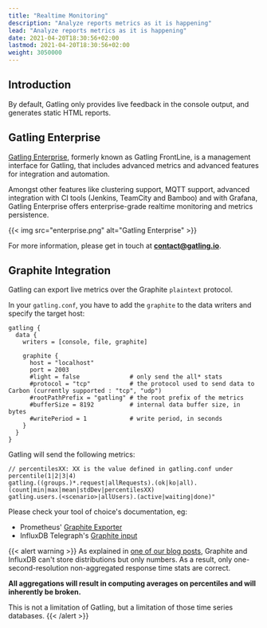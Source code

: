 ```yaml
---
title: "Realtime Monitoring"
description: "Analyze reports metrics as it is happening"
lead: "Analyze reports metrics as it is happening"
date: 2021-04-20T18:30:56+02:00
lastmod: 2021-04-20T18:30:56+02:00
weight: 3050000
---
```


## Introduction

By default, Gatling only provides live feedback in the console output, and generates static HTML reports.

## Gatling Enterprise

[Gatling Enterprise](https://gatling.io/enterprise/), formerly known as Gatling FrontLine, is a management interface for Gatling, that includes advanced metrics and advanced features for integration and automation.

Amongst other features like clustering support, MQTT support, advanced integration with CI tools (Jenkins, TeamCity and Bamboo) and with Grafana,
Gatling Enterprise offers enterprise-grade realtime monitoring and metrics persistence.

{{< img src="enterprise.png" alt="Gatling Enterprise" >}}

For more information, please get in touch at **contact@gatling.io**.

## Graphite Integration

Gatling can export live metrics over the Graphite `plaintext` protocol.

In your `gatling.conf`, you have to add the `graphite` to the data writers and specify the target host:

```hocon
gatling {
  data {
    writers = [console, file, graphite]

    graphite {
      host = "localhost"
      port = 2003
      #light = false              # only send the all* stats
      #protocol = "tcp"           # the protocol used to send data to Carbon (currently supported : "tcp", "udp")
      #rootPathPrefix = "gatling" # the root prefix of the metrics
      #bufferSize = 8192          # internal data buffer size, in bytes
      #writePeriod = 1            # write period, in seconds
    }
  }
}
```

Gatling will send the following metrics:

```
// percentilesXX: XX is the value defined in gatling.conf under percentile(1|2|3|4)
gatling.((groups.)*.request|allRequests).(ok|ko|all).(count|min|max|mean|stdDev|percentilesXX)
gatling.users.(<scenario>|allUsers).(active|waiting|done)"
```

Please check your tool of choice's documentation, eg:
* Prometheus' [Graphite Exporter](https://github.com/prometheus/graphite_exporter)
* InfluxDB Telegraph's [Graphite input](https://docs.influxdata.com/telegraf/v1.20/data_formats/input/graphite/)

{{< alert warning >}}
As explained in [one of our blog posts](/2018/11/metrics-analysis-part-1-mean-standard-deviation/), Graphite and InfluxDB can't store distributions but only numbers. As a result, only one-second-resolution non-aggregated response time stats are correct.

**All aggregations will result in computing averages on percentiles and will inherently be broken.**

This is not a limitation of Gatling, but a limitation of those time series databases.
{{< /alert >}}
